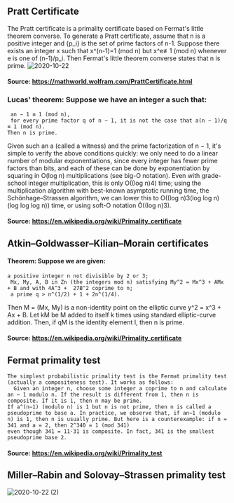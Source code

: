 ## Pratt Certificate
 The Pratt certificate is a primality certificate based on Fermat's little theorem converse.
 To generate a Pratt certificate, assume that n is a positive integer and {p_i} is the set of prime factors of n-1. Suppose there exists an integer x such that x^(n-1)=1 (mod n) but x^e≢1 (mod n) whenever e is one of (n-1)/p_i. Then Fermat's little theorem converse states that n is prime.
 ![2020-10-22](https://user-images.githubusercontent.com/60235679/96859387-11368d80-1427-11eb-8551-f783d645caf6.png)
#### Source: https://mathworld.wolfram.com/PrattCertificate.html

### Lucas' theorem: Suppose we have an integer a such that:
```
 an − 1 ≡ 1 (mod n),
 for every prime factor q of n − 1, it is not the case that a(n − 1)/q ≡ 1 (mod n).
Then n is prime.
```
  Given such an a (called a witness) and the prime factorization of n − 1, it's simple to verify the above conditions quickly: we only need to do a linear number of modular exponentiations, since every integer has fewer prime factors than bits, and each of these can be done by exponentiation by squaring in O(log n) multiplications (see big-O notation). Even with grade-school integer multiplication, this is only O((log n)4) time; using the multiplication algorithm with best-known asymptotic running time, the Schönhage–Strassen algorithm, we can lower this to O((log n)3(log log n)(log log log n)) time, or using soft-O notation Õ((log n)3).
  #### Source: https://en.wikipedia.org/wiki/Primality_certificate
  
## Atkin–Goldwasser–Kilian–Morain certificates
#### Theorem: Suppose we are given:
```
a positive integer n not divisible by 2 or 3;
 Mx, My, A, B in Zn (the integers mod n) satisfying My^2 = Mx^3 + AMx + B and with 4A^3 +  27B^2 coprime to n;
 a prime q > n^(1/2) + 1 + 2n^(1/4).
```
Then M = (Mx, My) is a non-identity point on the elliptic curve y^2 = x^3 + Ax + B. Let kM be M added to itself k times using standard elliptic-curve addition. Then, if qM is the identity element I, then n is prime.
  #### Source: https://en.wikipedia.org/wiki/Primality_certificate
  
## Fermat primality test
```
The simplest probabilistic primality test is the Fermat primality test (actually a compositeness test). It works as follows:
  Given an integer n, choose some integer a coprime to n and calculate an − 1 modulo n. If the result is different from 1, then n is composite. If it is 1, then n may be prime.
If a^(n−1) (modulo n) is 1 but n is not prime, then n is called a pseudoprime to base a. In practice, we observe that, if an−1 (modulo n) is 1, then n is usually prime. But here is a counterexample: if n = 341 and a = 2, then 2^340 = 1 (mod 341)
even though 341 = 11·31 is composite. In fact, 341 is the smallest pseudoprime base 2.
```
#### Source: https://en.wikipedia.org/wiki/Primality_test

## Miller–Rabin and Solovay–Strassen primality test
 ![2020-10-22 (2)](https://user-images.githubusercontent.com/60235679/96861399-a89ce000-1429-11eb-9aaa-ae4255c4f0fb.png)
